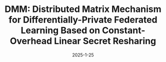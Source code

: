 ---
title: "DMM: Distributed Matrix Mechanism for Differentially-Private Federated Learning Based on Constant-Overhead Linear Secret Resharing"
authors: Alexander Bienstock, Ujjwal Kumar, and Antigoni Polychroniadou
collection: publications
category: 2025
#permalink: 
excerpt: #'This paper is about the number 1. The number 2 is left for future work.'
date: 2025-1-25
venue: "Submitted"
workshops: "Crypto PPML 2024, NeurIPS FL@FM 2024, and NeurIPS AIM-FM 2024"
slidesurl: #'http://academicpages.github.io/files/slides1.pdf'
paperurl: 'https://eprint.iacr.org/2024/1665.pdf'
citation: #'Your Name, You. (2009). &quot;Paper Title Number 1.&quot; <i>Journal 1</i>. 1(1).'
---